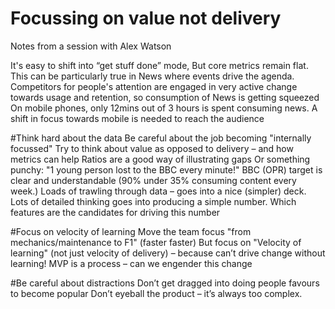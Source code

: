 # Focussing on value not delivery

Notes from a session with Alex Watson

It's easy to shift into “get stuff done” mode, But core metrics remain flat. This can be particularly true in News where events drive the agenda.
Competitors for people's attention are engaged in very active change towards usage and retention, so consumption of News is getting squeezed
On mobile phones, only 12mins out of 3 hours is spent consuming news.
A shift in focus towards mobile is needed to reach the audience

#Think hard about the data
Be careful about the job becoming "internally focussed"
Try to think about value as opposed to delivery – and how metrics can help
Ratios are a good way of illustrating gaps
Or something punchy: "1 young person lost to the BBC every minute!"
BBC (OPR) target is clear and understandable (90% under 35% consuming content every week.)
Loads of trawling through data – goes into a nice (simpler) deck.
Lots of detailed thinking goes into producing a simple number.
Which features are the candidates for driving this number

#Focus on velocity of learning
Move the team focus "from mechanics/maintenance to F1" (faster faster)
But focus on "Velocity of learning" (not just velocity of delivery) – because can’t drive change without learning!
MVP is a process – can we engender this change

#Be careful about distractions
Don’t get dragged into doing people favours to become popular
Don’t eyeball the product – it’s always too complex.
